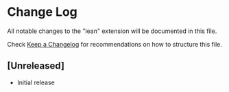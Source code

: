 # Change Log
All notable changes to the "lean" extension will be documented in this file.

Check [Keep a Changelog](http://keepachangelog.com/) for recommendations on how to structure this file.

## [Unreleased]
- Initial release